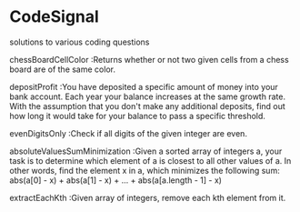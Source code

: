 # CodeSignal
solutions to various coding questions

chessBoardCellColor
 :Returns whether or not two given cells from a chess board
  are of the same color.
  
depositProfit
 :You have deposited a specific amount of money into your bank account. 
  Each year your balance increases at the same growth rate. With the 
  assumption that you don't make any additional deposits, find out how 
  long it would take for your balance to pass a specific threshold.

evenDigitsOnly
 :Check if all digits of the given integer are even.

absoluteValuesSumMinimization
 :Given a sorted array of integers a, your task is to determine which 
  element of a is closest to all other values of a. In other words, 
  find the element x in a, which minimizes the following sum:
  abs(a[0] - x) + abs(a[1] - x) + ... + abs(a[a.length - 1] - x)
  
extractEachKth
 :Given array of integers, remove each kth element from it.
